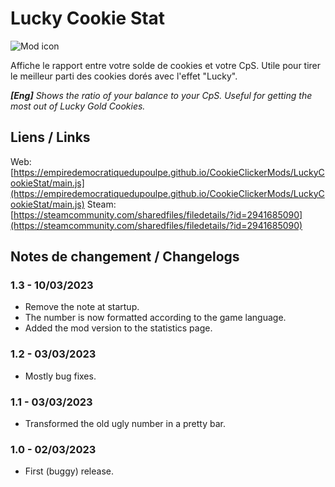 # Lucky Cookie Stat
![Mod icon](https://empiredemocratiquedupoulpe.github.io/CookieClickerMods/LuckyCookieStat/thumbnail.png)

Affiche le rapport entre votre solde de cookies et votre CpS. Utile pour tirer le meilleur parti des cookies dorés avec l'effet "Lucky".

***[Eng]** Shows the ratio of your balance to your CpS. Useful for getting the most out of Lucky Gold Cookies.*

## Liens / Links
Web: [https://empiredemocratiquedupoulpe.github.io/CookieClickerMods/LuckyCookieStat/main.js](https://empiredemocratiquedupoulpe.github.io/CookieClickerMods/LuckyCookieStat/main.js)
Steam: [https://steamcommunity.com/sharedfiles/filedetails/?id=2941685090](https://steamcommunity.com/sharedfiles/filedetails/?id=2941685090)

## Notes de changement / Changelogs
### 1.3 - 10/03/2023
- Remove the note at startup.
- The number is now formatted according to the game language.
- Added the mod version to the statistics page.

### 1.2 - 03/03/2023
- Mostly bug fixes.

### 1.1 - 03/03/2023
- Transformed the old ugly number in a pretty bar.

### 1.0 - 02/03/2023
- First (buggy) release.

